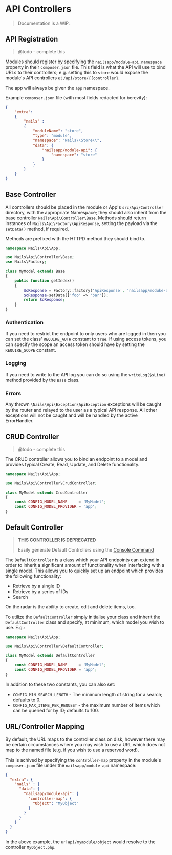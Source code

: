 # API Controllers
> Documentation is a WIP.


## API Registration

> @todo - complete this

Modules should register by specifying the `nailsapp/module-api.namespace` property in their `composer.json` file. This field is what the API will use to bind URLs to their controllers; e.g. setting this to `store` would expose the module's API controllers at `/api/store/{{controller}`.

The app will always be given the `app` namespace.

Example `composer.json` file (with most fields redacted for berevity):

```json
{
    "extra":
    {
        "nails" :
        {
            "moduleName": "store",
            "type": "module",
            "namespace": "Nails\\Store\\",
            "data": {
                "nailsapp/module-api": {
                    "namespace": "store"
                }
            }
        }
    }
}
```



## Base Controller

All controllers should be placed in the module or App's `src/Api/Controller` directory, with the appropriate Namespace; they should also inherit from the base controller `Nails\Api\Controller\Base`. Methods should return instances of `Nails\Api\Factory\ApiResponse`, setting the payload via the `setData()` method, if required.

Methods are prefixed with the HTTPD method they should bind to.


```php
namespace Nails\Api\App;

use Nails\Api\Controller\Base;
use Nails\Factory;

class MyModel extends Base
{
    public function getIndex()
    {
        $oResponse = Factory::factory('ApiResponse', 'nailsapp/moduke-api');
        $oResponse-setData(['foo' => 'bar']);
        return $oResponse;
    }
}
```


### Authentication

If you need to restrict the endpoint to only users who are logged in then you can set the class' `REQUIRE_AUTH` constant to `true`. If using access tokens, you can specify the scope an access token should have by setting the `REQUIRE_SCOPE` constant.


### Logging

If you need to write to the API log you can do so using the `writeLog($sLine)` method provided by the `Base` class.


### Errors

Any thrown `\Nails\Api\Exception\ApiException` exceptions will be caught by the router and relayed to the user as a typical API response. All other exceptions will not be caught and will be handled by the active ErrorHandler.


## CRUD Controller

> @todo - complete this

The CRUD controller allows you to bind an endpoint to a model and provides typical Create, Read, Update, and Delete functionality.

```php
namespace Nails\Api\App;

use Nails\Api\Controller\CrudController;

class MyModel extends CrudController
{
    const CONFIG_MODEL_NAME     = 'MyModel';
    const CONFIG_MODEL_PROVIDER = 'app';
}
```


## Default Controller

> **THIS CONTROLLER IS DEPRECATED**
> 
> Easily generate Default Controllers using the [Console Command](/docs/console/README.md)

The `DefaultController` is a class which your API endpoints can extend in order to inherit a significant amount of functionality when interfacing with a single model. This allows you to quickly set up an endpoint which provides the following functionality:

- Retrieve by a single ID
- Retrieve by a series of IDs
- Search

On the radar is the ability to create, edit and delete items, too.

To utilize the `DefaultController` simply initialise your class and inherit the `DefaultController` class and specify, at minimum, which model you wish to use. E.g.:

```php
namespace Nails\Api\App;

use Nails\Api\Controller\DefaultController;

class MyModel extends DefaultController
{
    const CONFIG_MODEL_NAME     = 'MyModel';
    const CONFIG_MODEL_PROVIDER = 'app';
}
```

In addition to these two constants, you can also set:

- `CONFIG_MIN_SEARCH_LENGTH` - The minimum length of string for a search; defaults to 0.
- `CONFIG_MAX_ITEMS_PER_REQUEST` - the maximum number of items which can be queried for by ID; defaults to 100.



## URL/Controller Mapping

By default, the URL maps to the controller class on disk, however there may be certain circumstances where you may wish to use a URL which does not map to the named file (e.g. if you wish to use a reserved word).

This is achived by specifying the `controller-map` property in the module's `composer.json` file under the `nailsapp/module-api` namespace:

```json
{
  "extra": {
    "nails" : {
      "data": {
        "nailsapp/module-api": {
          "controller-map": {
            "Object": "MyObject"
          }
        }
      }
    }
  }
}
```

In the above example, the url `api/mymodule/object` would resolve to the controller `MyObject.php`.
